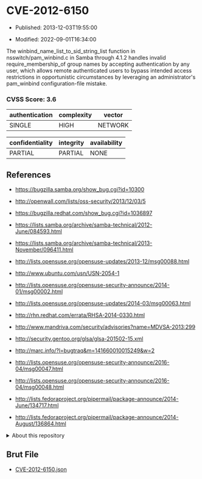 # CVE-2012-6150

- Published: 2013-12-03T19:55:00

- Modified: 2022-09-01T16:34:00

The winbind_name_list_to_sid_string_list function in nsswitch/pam_winbind.c in Samba through 4.1.2 handles invalid require_membership_of group names by accepting authentication by any user, which allows remote authenticated users to bypass intended access restrictions in opportunistic circumstances by leveraging an administrator's pam_winbind configuration-file mistake.

### CVSS Score: **3.6**

| authentication | complexity | vector |
| --- | --- | --- |
| SINGLE | HIGH | NETWORK |

| confidentiality | integrity | availability |
| --- | --- | --- |
| PARTIAL | PARTIAL | NONE |

## References

* https://bugzilla.samba.org/show_bug.cgi?id=10300

* http://openwall.com/lists/oss-security/2013/12/03/5

* https://bugzilla.redhat.com/show_bug.cgi?id=1036897

* https://lists.samba.org/archive/samba-technical/2012-June/084593.html

* https://lists.samba.org/archive/samba-technical/2013-November/096411.html

* http://lists.opensuse.org/opensuse-updates/2013-12/msg00088.html

* http://www.ubuntu.com/usn/USN-2054-1

* http://lists.opensuse.org/opensuse-security-announce/2014-01/msg00002.html

* http://lists.opensuse.org/opensuse-updates/2014-03/msg00063.html

* http://rhn.redhat.com/errata/RHSA-2014-0330.html

* http://www.mandriva.com/security/advisories?name=MDVSA-2013:299

* http://security.gentoo.org/glsa/glsa-201502-15.xml

* http://marc.info/?l=bugtraq&m=141660010015249&w=2

* http://lists.opensuse.org/opensuse-security-announce/2016-04/msg00047.html

* http://lists.opensuse.org/opensuse-security-announce/2016-04/msg00048.html

* http://lists.fedoraproject.org/pipermail/package-announce/2014-June/134717.html

* http://lists.fedoraproject.org/pipermail/package-announce/2014-August/136864.html

<details>
<summary>About this repository</summary> 

  This repository is part of the project [Live Hack CVE](https://github.com/Live-Hack-CVE). Main website can be found [www.live-hack.org](https://www.live-hack.org) 
  
  Made by [Sn0wAlice](https://github.com/Sn0wAlice) for the people that care about security and need to have a feed of the latest CVEs. Hope you enjoy it, don't forget to star the repo and follow me on [Twitter](https://twitter.com/Sn0wAlice) and [Github](https://github.com/Sn0wAlice). And that is my [personnal website](https://www.alice-snow.me/)

  - [Home Page](https://github.com/Live-Hack-CVE)
  - [Framework](https://github.com/Live-Hack-CVE/cve-framework)
  - [CVE database](https://github.com/Live-Hack-CVE/full_database)
  - [Changelog](https://github.com/Live-Hack-CVE/Changelog)
</details>

## Brut File

* [CVE-2012-6150.json](https://raw.githubusercontent.com/Live-Hack-CVE/full_database/main/cves/2012/CVE-2012-6150.json)

